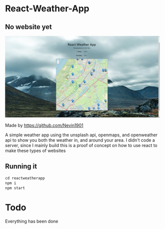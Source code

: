 # React-Weather-App

## No website yet

![1](/images/1.png)

Made by https://github.com/Nevin1901

A simple weather app using the unsplash api, openmaps, and openweather api to show you both the weather in, and around your area. I didn't code a server, since I mainly build this is a proof of concept on how to use react to make these types of websites

## Running it

```
cd reactweatherapp
npm i
npm start
```

# Todo

Everything has been done
